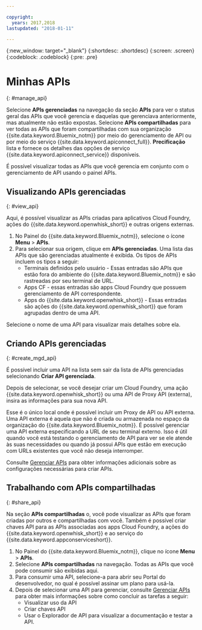 ```yaml
---

copyright:
  years: 2017,2018
lastupdated: "2018-01-11"

---
```



{:new_window: target="_blank"}
{:shortdesc: .shortdesc}
{:screen: .screen}
{:codeblock: .codeblock}
{:pre: .pre}

# Minhas APIs
{: #manage_api}

Selecione **APIs gerenciadas** na navegação da seção
**APIs** para ver o status geral das APIs que você gerencia e daquelas
que gerenciava anteriormente, mas atualmente não estão expostas. Selecione
**APIs compartilhadas** para ver todas as APIs que foram compartilhadas
com sua organização {{site.data.keyword.Bluemix_notm}} por meio do gerenciamento
de API ou por meio do serviço {{site.data.keyword.apiconnect_full}}. **Precificação**
lista e fornece os detalhes das opções de serviço
{{site.data.keyword.apiconnect_service}} disponíveis.

É possível visualizar todas as APIs que você gerencia em conjunto com o gerenciamento de API usando o painel APIs. 

## Visualizando APIs gerenciadas
{: #view_api}

Aqui, é possível visualizar as APIs criadas para aplicativos Cloud Foundry, ações do {{site.data.keyword.openwhisk_short}} e outras origens externas.

1. No Painel do {{site.data.keyword.Bluemix_notm}}, selecione o ícone **Menu** > **APIs**.
2. Para selecionar sua origem, clique em **APIs gerenciadas**. Uma lista das APIs que são gerenciadas atualmente é exibida. Os tipos de APIs incluem os tipos a seguir:
    * Terminais definidos pelo usuário - Essas entradas são APIs que estão fora do ambiente do {{site.data.keyword.Bluemix_notm}} e são rastreadas por seu terminal de URL. 
	* Apps CF - essas entradas são apps Cloud Foundry que possuem gerenciamento de API correspondente.
    * Apps do {{site.data.keyword.openwhisk_short}} - Essas entradas são ações do {{site.data.keyword.openwhisk_short}} que foram agrupadas dentro de uma API.

Selecione o nome de uma API para visualizar mais detalhes sobre ela.

## Criando APIs gerenciadas
{: #create_mgd_api}

É possível incluir uma API na lista sem sair da lista de APIs gerenciadas selecionando **Criar API gerenciada**.

Depois de selecionar, se você desejar criar um Cloud Foundry, uma ação
{{site.data.keyword.openwhisk_short}} ou uma API de Proxy API (externa), insira
as informações para sua nova API.  

Esse é o único local onde é possível incluir um Proxy de API ou API externa. Uma API externa é aquela que não é criada ou armazenada no espaço da organização do {{site.data.keyword.Bluemix_notm}}. É possível gerenciar uma API externa especificando a URL de seu terminal externo. Isso é útil quando você está testando o gerenciamento de API para ver se ele atende às suas necessidades ou quando já possui APIs que estão em execução com URLs existentes que você não deseja interromper. 

Consulte [Gerenciar APIs](manage_apis.html) para obter informações adicionais sobre as configurações necessárias para criar APIs.

## Trabalhando com APIs compartilhadas
{: #share_api}

Na seção **APIs compartilhadas** o, você pode visualizar as APIs que foram criadas por outros e compartilhadas com você. Também é possível criar chaves API para as APIs associadas aos apps Cloud Foundry, a ações do {{site.data.keyword.openwhisk_short}} e ao serviço do {{site.data.keyword.appconserviceshort}}.

1. No Painel do {{site.data.keyword.Bluemix_notm}}, clique no ícone **Menu** > **APIs**.
2. Selecione **APIs compartilhadas** na navegação. Todas as APIs que você pode consumir são exibidas aqui.
3. Para consumir uma API, selecione-a para abrir seu Portal do desenvolvedor, no qual é possível assinar um plano para usá-la. 
4. Depois de selecionar uma API para gerenciar, consulte [Gerenciar APIs](manage_apis.html) para obter mais informações sobre como concluir as tarefas a seguir: 
    * Visualizar uso da API
    * Criar chaves API
    * Usar o Explorador de API para visualizar a documentação e testar a API.
